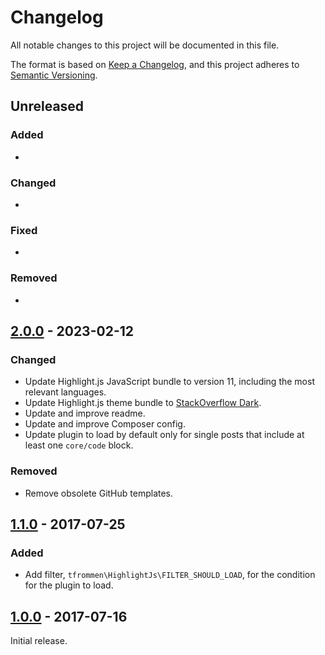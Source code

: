 # Changelog

All notable changes to this project will be documented in this file.

The format is based on [Keep a Changelog](https://keepachangelog.com/en/1.0.0/), and this project adheres to [Semantic Versioning](https://semver.org/spec/v2.0.0.html).

## Unreleased

### Added

- 

### Changed

- 

### Fixed

- 

### Removed

- 

## [2.0.0](https://github.com/tfrommen/highlightjs/compare/v1.1.0...v2.0.0) - 2023-02-12

### Changed

- Update Highlight.js JavaScript bundle to version 11, including the most relevant languages.
- Update Highlight.js theme bundle to [StackOverflow Dark](https://github.com/highlightjs/highlight.js/blob/91e1898df92a7127956a4926e5e4ce94424492b7/src/styles/stackoverflow-dark.css).
- Update and improve readme.
- Update and improve Composer config.
- Update plugin to load by default only for single posts that include at least one `core/code` block.

### Removed

- Remove obsolete GitHub templates.

## [1.1.0](https://github.com/tfrommen/highlightjs/compare/v1.0.0...v1.1.0) - 2017-07-25

### Added

- Add filter, `tfrommen\HighlightJs\FILTER_SHOULD_LOAD`, for the condition for the plugin to load.

## [1.0.0](https://github.com/tfrommen/highlightjs/releases/tag/v1.0.0) - 2017-07-16

Initial release.
